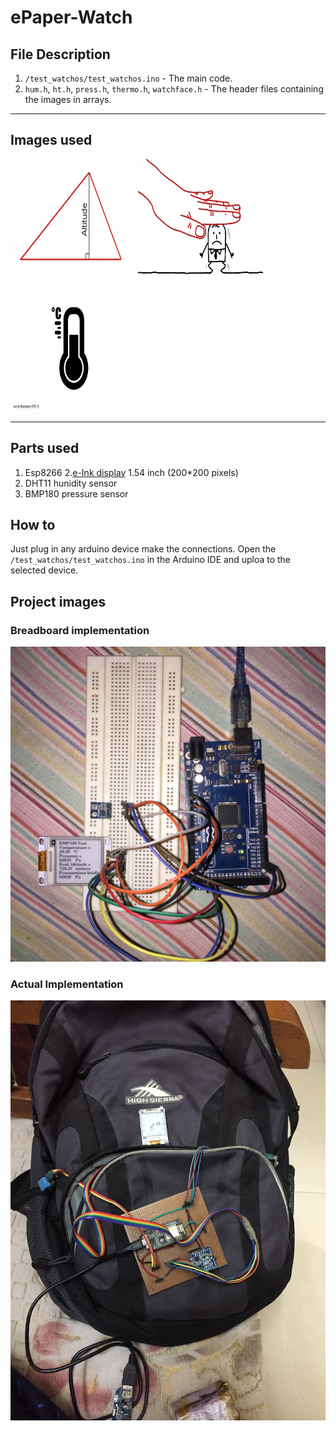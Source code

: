 # ePaper-Watch

## File Description

1. `/test_watchos/test_watchos.ino` - The main code.
2. `hum.h`, `ht.h`, `press.h`, `thermo.h`, `watchface.h` - The header files containing the images in arrays.

---

## Images used

<p float="left">
 <img src="ALTITUDE-OF-A-TRIANGLE.jpg" height="200" width="200"/>  
 <img src="pressure.jpg" height="200" width="200"/>
 <img src="thermometer-icon-.jpg" height="200" width="200"/>
</p>

---

## Parts used

1. Esp8266
2.[e-Ink display](https://www.aliexpress.com/item/1-54inch-e-Paper-Module-200-200-E-Ink-Display-Screen-SPI-Wide-Viewing-Angle-Supports/32839190925.html) 1.54 inch (200*200 pixels) 
3. DHT11 hunidity sensor
4. BMP180 pressure sensor

## How to

Just plug in any arduino device make the connections. Open the `/test_watchos/test_watchos.ino` in the Arduino IDE and uploa to the selected device.

## Project images

### Breadboard implementation  

<img src="images/IMG-5317.JPG"/>

### Actual Implementation    

<img src="images/IMG-6057.JPG"/>
 



 


 
